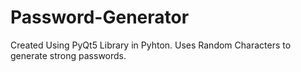 # Password-Generator
Created Using PyQt5 Library in Pyhton. Uses Random Characters to generate strong passwords.

